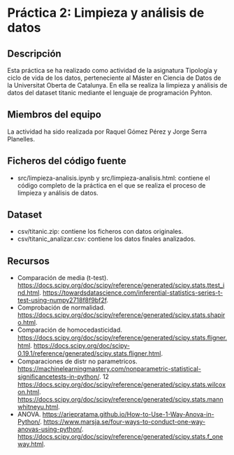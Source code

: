 # Práctica 2: Limpieza y análisis de datos
## Descripción
Esta práctica se ha realizado como actividad de la asignatura Tipología y ciclo de vida de los datos, perteneciente al Máster en Ciencia de Datos de la Universitat Oberta de Catalunya. En ella se realiza la limpieza y análisis de datos del dataset titanic mediante el lenguaje de programación Pyhton.

## Miembros del equipo
La actividad ha sido realizada por Raquel Gómez Pérez y Jorge Serra Planelles.

## Ficheros del código fuente
* src/limpieza-analisis.ipynb y src/limpieza-analisis.html: contiene el código completo de la práctica en el que se realiza el proceso de limpieza y análisis de datos.

## Dataset
* csv/titanic.zip: contiene los ficheros con datos originales.
* csv/titanic_analizar.csv: contiene los datos finales analizados.

## Recursos
* Comparación de media (t-test).
https://docs.scipy.org/doc/scipy/reference/generated/scipy.stats.ttest_ind.html.
https://towardsdatascience.com/inferential-statistics-series-t-test-using-numpy2718f8f9bf2f.
* Comprobación de normalidad.
https://docs.scipy.org/doc/scipy/reference/generated/scipy.stats.shapiro.html.
* Comparación de homocedasticidad.
https://docs.scipy.org/doc/scipy/reference/generated/scipy.stats.ﬂigner.html.
https://docs.scipy.org/doc/scipy-0.19.1/reference/generated/scipy.stats.ﬂigner.html.
* Comparaciones de distr no parametricos.
https://machinelearningmastery.com/nonparametric-statistical-signiﬁcancetests-in-python/.
12
https://docs.scipy.org/doc/scipy/reference/generated/scipy.stats.wilcoxon.html.
https://docs.scipy.org/doc/scipy/reference/generated/scipy.stats.mannwhitneyu.html.
* ANOVA.
https://ariepratama.github.io/How-to-Use-1-Way-Anova-in-Python/.
https://www.marsja.se/four-ways-to-conduct-one-way-anovas-using-python/.
https://docs.scipy.org/doc/scipy/reference/generated/scipy.stats.f_oneway.html.

